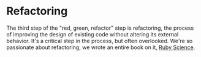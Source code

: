 # Refactoring

The third step of the "red, green, refactor" step is refactoring, the process of improving the design of existing code without altering its external behavior. It's a critical step in the process, but often overlooked. We're so passionate about refactoring, we wrote an entire book on it, [Ruby Science](https://gumroad.com/l/ruby-science).
